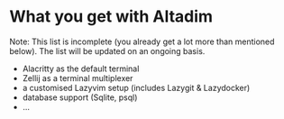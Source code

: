 # What you get with Altadim

Note: This list is incomplete (you already get a lot more than mentioned below).
The list will be updated on an ongoing basis.

- Alacritty as the default terminal
- Zellij as a terminal multiplexer
- a customised Lazyvim setup (includes Lazygit & Lazydocker)
- database support (Sqlite, psql)
- ...
